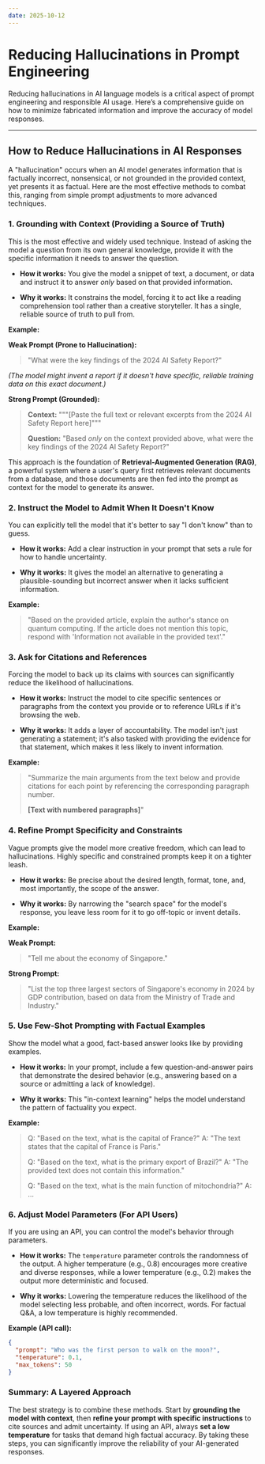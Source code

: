 ```yaml
---
date: 2025-10-12
---
```

# Reducing Hallucinations in Prompt Engineering

Reducing hallucinations in AI language models is a critical aspect of prompt engineering and responsible AI usage. Here’s a comprehensive guide on how to minimize fabricated information and improve the accuracy of model responses.

***

## How to Reduce Hallucinations in AI Responses

A "hallucination" occurs when an AI model generates information that is factually incorrect, nonsensical, or not grounded in the provided context, yet presents it as factual. Here are the most effective methods to combat this, ranging from simple prompt adjustments to more advanced techniques.

### 1. Grounding with Context (Providing a Source of Truth)

This is the most effective and widely used technique. Instead of asking the model a question from its own general knowledge, provide it with the specific information it needs to answer the question.

* **How it works:** You give the model a snippet of text, a document, or data and instruct it to answer _only_ based on that provided information.

* **Why it works:** It constrains the model, forcing it to act like a reading comprehension tool rather than a creative storyteller. It has a single, reliable source of truth to pull from.

**Example:**

**Weak Prompt (Prone to Hallucination):**

> "What were the key findings of the 2024 AI Safety Report?"

_(The model might invent a report if it doesn't have specific, reliable training data on this exact document.)_

**Strong Prompt (Grounded):**

> **Context:** """\[Paste the full text or relevant excerpts from the 2024 AI Safety Report here]"""
>
> **Question:** "Based _only_ on the context provided above, what were the key findings of the 2024 AI Safety Report?"

This approach is the foundation of **Retrieval-Augmented Generation (RAG)**, a powerful system where a user's query first retrieves relevant documents from a database, and those documents are then fed into the prompt as context for the model to generate its answer.

### 2. Instruct the Model to Admit When It Doesn't Know

You can explicitly tell the model that it's better to say "I don't know" than to guess.

* **How it works:** Add a clear instruction in your prompt that sets a rule for how to handle uncertainty.

* **Why it works:** It gives the model an alternative to generating a plausible-sounding but incorrect answer when it lacks sufficient information.

**Example:**

> "Based on the provided article, explain the author's stance on quantum computing. If the article does not mention this topic, respond with 'Information not available in the provided text'."

### 3. Ask for Citations and References

Forcing the model to back up its claims with sources can significantly reduce the likelihood of hallucinations.

* **How it works:** Instruct the model to cite specific sentences or paragraphs from the context you provide or to reference URLs if it's browsing the web.

* **Why it works:** It adds a layer of accountability. The model isn't just generating a statement; it's also tasked with providing the evidence for that statement, which makes it less likely to invent information.

**Example:**

> "Summarize the main arguments from the text below and provide citations for each point by referencing the corresponding paragraph number.
>
> **\[Text with numbered paragraphs]**"

### 4. Refine Prompt Specificity and Constraints

Vague prompts give the model more creative freedom, which can lead to hallucinations. Highly specific and constrained prompts keep it on a tighter leash.

* **How it works:** Be precise about the desired length, format, tone, and, most importantly, the scope of the answer.

* **Why it works:** By narrowing the "search space" for the model's response, you leave less room for it to go off-topic or invent details.

**Example:**

**Weak Prompt:**

> "Tell me about the economy of Singapore."

**Strong Prompt:**

> "List the top three largest sectors of Singapore's economy in 2024 by GDP contribution, based on data from the Ministry of Trade and Industry."

### 5. Use Few-Shot Prompting with Factual Examples

Show the model what a good, fact-based answer looks like by providing examples.

* **How it works:** In your prompt, include a few question-and-answer pairs that demonstrate the desired behavior (e.g., answering based on a source or admitting a lack of knowledge).

* **Why it works:** This "in-context learning" helps the model understand the pattern of factuality you expect.

**Example:**

> Q: "Based on the text, what is the capital of France?"
> A: "The text states that the capital of France is Paris."
>
> Q: "Based on the text, what is the primary export of Brazil?"
> A: "The provided text does not contain this information."
>
> Q: "Based on the text, what is the main function of mitochondria?"
> A: ...

### 6. Adjust Model Parameters (For API Users)

If you are using an API, you can control the model's behavior through parameters.

* **How it works:** The `temperature` parameter controls the randomness of the output. A higher temperature (e.g., 0.8) encourages more creative and diverse responses, while a lower temperature (e.g., 0.2) makes the output more deterministic and focused.

* **Why it works:** Lowering the temperature reduces the likelihood of the model selecting less probable, and often incorrect, words. For factual Q\&A, a low temperature is highly recommended.

**Example (API call):**

```json
{
  "prompt": "Who was the first person to walk on the moon?",
  "temperature": 0.1,
  "max_tokens": 50
}
```

### Summary: A Layered Approach

The best strategy is to combine these methods. Start by **grounding the model with context**, then **refine your prompt with specific instructions** to cite sources and admit uncertainty. If using an API, always **set a low temperature** for tasks that demand high factual accuracy. By taking these steps, you can significantly improve the reliability of your AI-generated responses.

